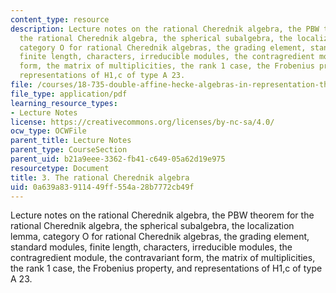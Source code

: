 ```yaml
---
content_type: resource
description: Lecture notes on the rational Cherednik algebra, the PBW theorem for
  the rational Cherednik algebra, the spherical subalgebra, the localization lemma,
  category O for rational Cherednik algebras, the grading element, standard modules,
  finite length, characters, irreducible modules, the contragredient module, the contravariant
  form, the matrix of multiplicities, the rank 1 case, the Frobenius property, and
  representations of H1,c of type A 23.
file: /courses/18-735-double-affine-hecke-algebras-in-representation-theory-combinatorics-geometry-and-mathematical-physics-fall-2009/0a639a83911449ff554a28b7772cb49f_MIT18_735F09_ch03.pdf
file_type: application/pdf
learning_resource_types:
- Lecture Notes
license: https://creativecommons.org/licenses/by-nc-sa/4.0/
ocw_type: OCWFile
parent_title: Lecture Notes
parent_type: CourseSection
parent_uid: b21a9eee-3362-fb41-c649-05a62d19e975
resourcetype: Document
title: 3. The rational Cherednik algebra
uid: 0a639a83-9114-49ff-554a-28b7772cb49f
---
```

Lecture notes on the rational Cherednik algebra, the PBW theorem for the rational Cherednik algebra, the spherical subalgebra, the localization lemma, category O for rational Cherednik algebras, the grading element, standard modules, finite length, characters, irreducible modules, the contragredient module, the contravariant form, the matrix of multiplicities, the rank 1 case, the Frobenius property, and representations of H1,c of type A 23.